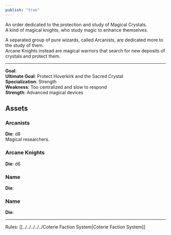 ```yaml
---  
publish: "true"  
---  
```

An order dedicated to the protection and study of Magical Crystals.  
A kind of magical knights, who study magic to enhance themselves.  
  
A separated group of pure wizards, called Arcanists, are dedicated more to the study of them.  
Arcane Knights instead are magical warriors that search for new deposits of crystals and protect them.  
  
---  
**Goal**:   
**Ultimate Goal**: Protect Hoverkirk and the Sacred Crystal  
**Specialization**: Strength  
**Weakness**: Too centralized and slow to respond  
**Strength**: Advanced magical devices  
  
## Assets  
### Arcanists  
**Die**: d8  
Magical researchers.  
### Arcane Knights  
**Die**: d6  
  
### Name  
**Die**:   
  
### Name  
**Die**:   
  
  
---  
Rules: [[../../../../../Coterie Faction System|Coterie Faction System]]